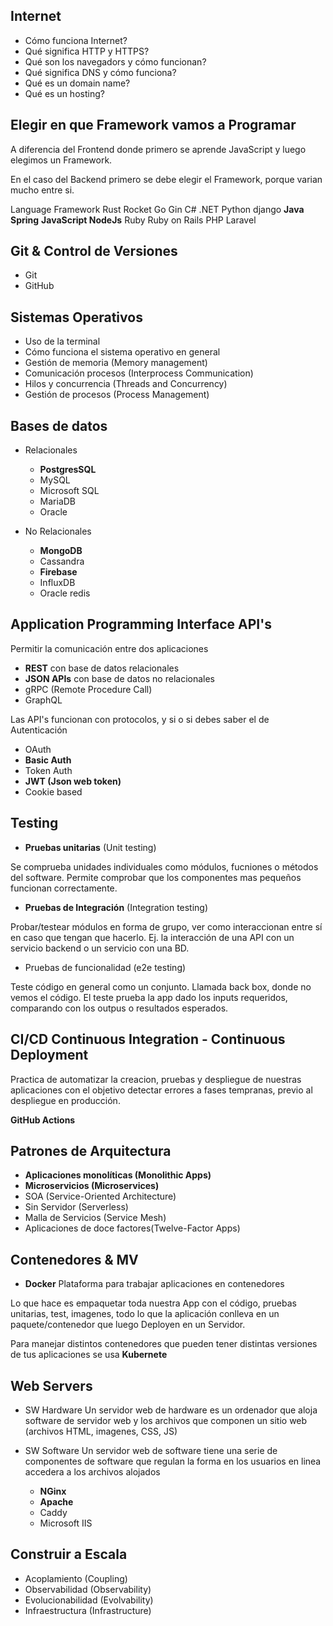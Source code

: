 ## Internet

- Cómo funciona Internet?
- Qué significa HTTP y HTTPS?
- Qué son los navegadors y cómo funcionan?
- Qué significa DNS y cómo funciona?
- Qué es un domain name?
- Qué es un hosting?

## Elegir en que Framework vamos a Programar

A diferencia del Frontend donde primero se aprende JavaScript y luego elegimos un Framework.

En el caso del Backend primero se debe elegir el Framework, porque varian mucho entre si.

Language		Framework
Rust			Rocket
Go				Gin
C#				.NET
Python			django
**Java 			Spring**
**JavaScript	NodeJs**
Ruby			Ruby on Rails
PHP				Laravel

## Git & Control de Versiones

- Git
- GitHub

## Sistemas Operativos
- Uso de la terminal
- Cómo funciona el sistema operativo en general
- Gestión de memoria (Memory management)
- Comunicación procesos (Interprocess Communication)
- Hilos y concurrencia (Threads and Concurrency)
- Gestión de procesos (Process Management)

## Bases de datos

- Relacionales
	- **PostgresSQL**
	- MySQL
	- Microsoft SQL
	- MariaDB
	- Oracle

- No Relacionales
	- **MongoDB**
	- Cassandra
	- **Firebase**
	- InfluxDB
	- Oracle redis

## Application Programming Interface API's

Permitir la comunicación entre dos aplicaciones

- **REST** con base de datos relacionales
- **JSON APIs** con base de datos no relacionales
- gRPC (Remote Procedure Call)
- GraphQL

Las API's funcionan con protocolos, y si o si debes saber el de Autenticación

- OAuth
- **Basic Auth**
- Token Auth
- **JWT (Json web token)**
- Cookie based

## Testing

- **Pruebas unitarias** (Unit testing)

Se comprueba unidades individuales como módulos, fucniones o métodos del software. Permite comprobar que los componentes mas pequeños funcionan correctamente.

- **Pruebas de Integración** (Integration testing)

Probar/testear módulos en forma de grupo, ver como interaccionan entre sí en caso que tengan que hacerlo. Ej. la interacción de una API con un servicio backend o un servicio con una BD.

- Pruebas de funcionalidad (e2e testing)

Teste código en general como un conjunto. Llamada back box, donde no vemos el código. El teste prueba la app dado los inputs requeridos, comparando con los outpus o resultados esperados.

## CI/CD Continuous Integration - Continuous Deployment

Practica de automatizar la creacion, pruebas y despliegue de nuestras aplicaciones con el objetivo detectar errores a fases tempranas, previo al despliegue en producción.

**GitHub Actions**

## Patrones de Arquitectura
- **Aplicaciones monolíticas (Monolithic Apps)**
- **Microservicios (Microservices)**
- SOA (Service-Oriented Architecture)
- Sin Servidor (Serverless)
- Malla de Servicios (Service Mesh)
- Aplicaciones de doce factores(Twelve-Factor Apps)

## Contenedores & MV
- **Docker**
Plataforma para trabajar aplicaciones en contenedores

Lo que hace es empaquetar toda nuestra App con el código, pruebas unitarias, test, imagenes, todo lo que la aplicación conlleva en un paquete/contenedor que luego Deployen en un Servidor.

Para manejar distintos contenedores que pueden tener distintas versiones de tus aplicaciones se usa **Kubernete**

## Web Servers

- SW Hardware 
Un servidor web de hardware es un ordenador que aloja software de servidor web y los archivos que componen un sitio web (archivos HTML, imagenes, CSS, JS)

- SW Software
Un servidor web de software tiene una serie de componentes de software que regulan la forma en los usuarios en linea accedera a los archivos alojados
	- **NGinx**
	- **Apache**
	- Caddy
	- Microsoft IIS

## Construir a Escala
- Acoplamiento (Coupling)
- Observabilidad (Observability)
- Evolucionabilidad (Evolvability)
- Infraestructura (Infrastructure)

